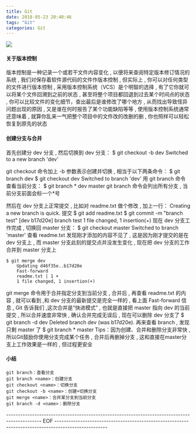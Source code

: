 ```yaml
---
title: Git
date: 2018-05-23 20:40:46
tags: "Git"
categories: Git
---
```


![](https://i.imgur.com/lSeTvw0.jpg)

<!--more-->

#### 关于版本控制

版本控制是一种记录一个或若干文件内容变化 , 以便将来查阅特定版本修订情况的系统 , 我们对保存着软件源代码的文件作版本控制 , 但实际上 , 你可以对任何类型的文件进行版本控制 , 采用版本控制系统（VCS）是个明智的选择 ,  有了它你就可以将某个文件回溯到之前的状态 , 甚至将整个项目都回退到过去某个时间点的状态 , 你可以比较文件的变化细节，查出最后是谁修改了哪个地方 , 从而找出导致怪异问题出现的原因 , 又是谁在何时报告了某个功能缺陷等等 , 使用版本控制系统通常还意味着 , 就算你乱来一气把整个项目中的文件改的改删的删 , 你也照样可以轻松恢复到原先的状态

#### 创建分支与合并

首先创建分 dev 分支 , 然后切换到 dev 分支：
	$ git checkout -b dev
	  Switched to a new branch 'dev'

git checkout 命令加上 -b 参数表示创建并切换 , 相当于以下两条命令：
	$ git branch dev
	$ git checkout dev
	  Switched to branch 'dev'
用 git branch 命令查看当前分支：
	$ git branch
		* dev
		master
git branch 命令会列出所有分支 , 当前分支前面会标一个*号

然后在 dev 分支上正常提交 , 比如对 readme.txt 做个修改 , 加上一行：
	Creating a new branch is quick.
提交
	$ git add readme.txt 
	$ git commit -m "branch test"
		[dev b17d20e] branch test
		1 file changed, 1 insertion(+)
现在 dev 分支工作完成 , 切换回 master 分支：
	$ git checkout master
	  Switched to branch 'master'
查看 readme.txt 发现刚才添加的内容不见了 , 这是因为刚才提交的是在 dev 分支上 , 而 master 分支此刻的提交点并没发生变化 , 现在把 dev 分支的工作合并到 master 分支上

	$ git merge dev
	    Updating d46f35e..b17d20e
		Fast-forward
		readme.txt | 1 +
		1 file changed, 1 insertion(+)
git merge 命令用于合并指定分支到当前分支 , 合并后 , 再查看 readme.txt 的内容 , 就可以看到 ,和 dev 分支的最新提交是完全一样的 , 看上面 Fast-forward 信息 , Git 告诉我们 ,这次合并是“快进模式” , 也就是直接把 master 指向 dev 的当前提交 , 所以合并速度非常快 , 确认合并完成无误后 , 现在可以删除 dev 分支了
	$ git branch -d dev
	  Deleted branch dev (was b17d20e).
再来查看 branch , 发现只剩 master 了
	$ git branch
		* master
Tips：因为创建、合并和删除分支非常快 , 所以Git鼓励你使用分支完成某个任务 , 合并后再删掉分支 , 这和直接在master分支上工作效果是一样的 , 但过程更安全

#### 小结

	git branch：查看分支
	git branch <name>：创建分支
	git checkout <name>：切换分支
	git checkout -b <name>：创建+切换分支
	git merge <name>：合并某分支到当前分支
	git branch -d <name>：删除分支

--------------------------------------------------------------------------------------------- EOF ----------------------------------------------------------------------------------------------------